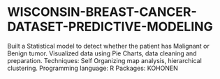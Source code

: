 # WISCONSIN-BREAST-CANCER-DATASET-PREDICTIVE-MODELING
Built a Statistical model to detect whether the patient has Malignant or Benign tumor.  Visualized data using Pie Charts, data cleaning and preparation. Techniques: Self Organizing map analysis, hierarchical clustering. Programming language: R Packages: KOHONEN
